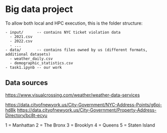 # Big data project

To allow both local and HPC execution, this is the folder structure:

```
- input/      -- contains NYC ticket violation data
  - 2021.csv
  - 2022.csv
  - ...
- data/       -- contains files owned by us (different formats, additional datasets)
  - weather_daily.csv
  - demographic_statistics.csv
- task1.ipynb -- our work
```


## Data sources

https://www.visualcrossing.com/weather/weather-data-services

https://data.cityofnewyork.us/City-Government/NYC-Address-Points/g6pj-hd8k
https://data.cityofnewyork.us/City-Government/Property-Address-Directory/bc8t-ecyu

1 = Manhattan
2 = The Bronx
3 = Brooklyn
4 = Queens
5 = Staten Island